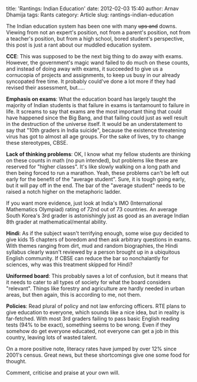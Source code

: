 title: 'Rantings: Indian Education'
date: 2012-02-03 15:40
author: Arnav Dhamija
tags: Rants
category: Article
slug: rantings-indian-education

The Indian education system has been one with many <strike>ups and</strike>
downs. Viewing from not an expert's position, not from a parent's position,
not from a teacher's position, but from a high school, bored student's
perspective, this post is just a rant about our muddled education system.

**CCE**: This was supposed to be the next big thing to do away with exams.
However, the government's magic wand failed to do much on these counts, and
instead of doing away with exams, it succeeded to give us a cornucopia of
projects and assignments, to keep us busy in our already syncopated free time.
It probably could've done a lot more if they had revised their assessment,
but.....

**Emphasis on exams**: What the education board has largely taught the
majority of Indian students is that failure in exams is tantamount to failure
in life. It screams to say that exams are the most important thing that could
have happened since the Big Bang, and that failing could just as well result
in the destruction of the universe itself. It would be an understatement to
say that "10th graders in India suicide", because the existence threatening
virus has got to almost all age groups. For the sake of lives, try to change
these stereotypes, CBSE.

**Lack of thinking problems**: OK, I know what my fellow students are thinking on
these counts in math (no pun intended), but problems like these are reserved
for "higher classes". It's like slowly walking on a long path and then being
forced to run a marathon. Yeah, these problems can't be left out early for the
benefit of the "average student". Sure, it is tough going early, but it will
pay off in the end. The bar of the "average student" needs to be raised a
notch higher on the metaphoric ladder.

If you want more evidence, just look at India's IMO (International
Mathematics Olympiad) rating of 72nd out of 73 countries. An average South
Korea's 3rd grader is astonishingly  just as good as an average Indian 8th
grader at mathematical/mental ability.

**Hindi**: As if the subject wasn't terrifying enough, some wise guy decided to
give kids 15 chapters of boredom and then ask arbitrary questions in exams.
With themes ranging from dirt, mud and random biographies, the Hindi syllabus
clearly wasn't reviewed by a person brought up in a ubiquitous English
community. If CBSE can reduce the bar so nonchalantly for sciences, why was
this treatment skipped for Hindi?

**Uniformed board**: This probably saves a lot of confusion, but it means that it
needs to cater to all types of society for what the board considers
"relevant". Things like forestry and agriculture are hardly needed in urban
areas, but then again, this is according to me, not them.

**Policies**: Read plural of policy and not law enforcing officers. RTE plans to
give education to everyone, which sounds like a nice idea, but in reality is
far-fetched. With most 3rd graders failing to pass basic English reading tests
(94% to be exact), something seems to be wrong. Even if they somehow do get
everyone educated, not everyone can get a job in this country, leaving lots of
wasted talent.

On a more positive note, literacy rates have jumped by over 12% since 2001's
census. Great news, but these shortcomings give one some food for thought.

Comment, criticise and praise at your own will.
